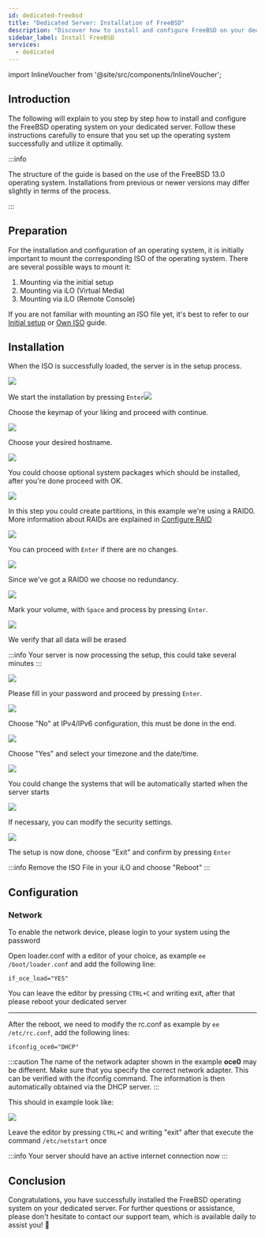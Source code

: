 ```yaml
---
id: dedicated-freebsd
title: "Dedicated Server: Installation of FreeBSD"
description: "Discover how to install and configure FreeBSD on your dedicated server for optimal performance and reliability → Learn more now"
sidebar_label: Install FreeBSD
services:
  - dedicated
---
```


import InlineVoucher from '@site/src/components/InlineVoucher';

## Introduction

The following will explain to you step by step how to install and configure the FreeBSD operating system on your dedicated server. Follow these instructions carefully to ensure that you set up the operating system successfully and utilize it optimally.

:::info

The structure of the guide is based on the use of the FreeBSD 13.0 operating system. Installations from previous or newer versions may differ slightly in terms of the process.

:::

<InlineVoucher />

## Preparation

For the installation and configuration of an operating system, it is initially important to mount the corresponding ISO of the operating system. There are several possible ways to mount it:

1. Mounting via the initial setup
2. Mounting via iLO (Virtual Media)
3. Mounting via iLO (Remote Console)

If you are not familiar with mounting an ISO file yet, it's best to refer to our [Initial setup](dedicated-setup.md) or [Own ISO](dedicated-iso.md) guide.



## Installation
When the ISO is successfully loaded, the server is in the setup process.

![](https://screensaver01.zap-hosting.com/index.php/s/wSa8eGnrtJDLHB5/preview)

We start the installation by pressing `Enter`![](https://screensaver01.zap-hosting.com/index.php/s/CK4xnGEqBe5Kd4y/preview)

Choose the keymap of your liking and proceed with continue.

![](https://screensaver01.zap-hosting.com/index.php/s/BSrWrN9TnqEEmmb/preview)

Choose your desired hostname.

![](https://screensaver01.zap-hosting.com/index.php/s/zqXPS6fHdkoMPH2/preview)

You could choose optional system packages which should be installed, after you're done proceed with OK.

![](https://screensaver01.zap-hosting.com/index.php/s/zTSBQRGRFLHDxDo/preview)

In this step you could create partitions, in this example we're using a RAID0. More information about RAIDs are explained in [Configure RAID](dedicated-raid.md)

![](https://screensaver01.zap-hosting.com/index.php/s/DTk5zgjbpCWwbmp/preview)

You can proceed with `Enter` if there are no changes.

![](https://screensaver01.zap-hosting.com/index.php/s/MR3eJKMpdExXnsJ/preview)

Since we've got a RAID0 we choose no redundancy.

![](https://screensaver01.zap-hosting.com/index.php/s/Qf5JZMKs5HzDXnT/preview)

Mark your volume, with `Space` and process by pressing `Enter`.

![](https://screensaver01.zap-hosting.com/index.php/s/4d93FtfDmSEtifY/preview)

We verify that all data will be erased

:::info
Your server is now processing the setup, this could take several minutes
:::

![](https://screensaver01.zap-hosting.com/index.php/s/NmR5PcTPe3Kdc4i/preview)

Please fill in your password and proceed by pressing `Enter`.

![](https://screensaver01.zap-hosting.com/index.php/s/f9aJF57b2w3g9qY/preview)

Choose "No" at IPv4/IPv6 configuration, this must be done in the end.

![](https://screensaver01.zap-hosting.com/index.php/s/88bxbHsRjwCoYJQ/preview)

Choose "Yes" and select your timezone and the date/time.

![](https://screensaver01.zap-hosting.com/index.php/s/MCtpoQkLdc8Wd7Y/preview)

You could change the systems that will be automatically started when the server starts

![](https://screensaver01.zap-hosting.com/index.php/s/wPbL3HJGYBTLdyD/preview)

If necessary, you can modify the security settings.

![](https://screensaver01.zap-hosting.com/index.php/s/BXEs3sFYCbFE4Q4/preview)

The setup is now done, choose "Exit" and confirm by pressing `Enter`

:::info
Remove the ISO File in your iLO and choose "Reboot"
:::



## Configuration

### Network

To enable the network device, please login to your system using the password

Open loader.conf with a editor of your choice, as example `ee /boot/loader.conf` and add the following line:

```if_oce_load="YES"```

You can leave the editor by pressing `CTRL+C` and writing exit, after that please reboot your dedicated server

***

After the reboot, we need to modify the rc.conf as example by `ee /etc/rc.conf`, add the following lines:

```
ifconfig_oce0="DHCP"
```

:::caution
The name of the network adapter shown in the example **oce0** may be different. Make sure that you specify the correct network adapter. This can be verified with the ifconfig command. The information is then automatically obtained via the DHCP server. 
:::

This should in example look like:

![](https://screensaver01.zap-hosting.com/index.php/s/mBCZpbG37N9Dj5e/preview)

Leave the editor by pressing `CTRL+C` and writing "exit" after that execute the command `/etc/netstart` once

:::info
Your server should have an active internet connection now
:::



## Conclusion

Congratulations, you have successfully installed the FreeBSD operating system on your dedicated server. For further questions or assistance, please don't hesitate to contact our support team, which is available daily to assist you! 🙂

<InlineVoucher />
